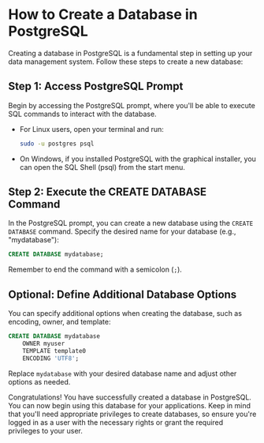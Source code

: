 
# How to Create a Database in PostgreSQL

Creating a database in PostgreSQL is a fundamental step in setting up your data management system. Follow these steps to create a new database:

## Step 1: Access PostgreSQL Prompt

Begin by accessing the PostgreSQL prompt, where you'll be able to execute SQL commands to interact with the database.

- For Linux users, open your terminal and run:

    ```bash
    sudo -u postgres psql
    ```

- On Windows, if you installed PostgreSQL with the graphical installer, you can open the SQL Shell (psql) from the start menu.

## Step 2: Execute the CREATE DATABASE Command

In the PostgreSQL prompt, you can create a new database using the `CREATE DATABASE` command. Specify the desired name for your database (e.g., "mydatabase"):

```sql
CREATE DATABASE mydatabase;
```

Remember to end the command with a semicolon (`;`).

## Optional: Define Additional Database Options

You can specify additional options when creating the database, such as encoding, owner, and template:

```sql
CREATE DATABASE mydatabase
    OWNER myuser
    TEMPLATE template0
    ENCODING 'UTF8';
```

Replace `mydatabase` with your desired database name and adjust other options as needed.

Congratulations! You have successfully created a database in PostgreSQL. You can now begin using this database for your applications. Keep in mind that you'll need appropriate privileges to create databases, so ensure you're logged in as a user with the necessary rights or grant the required privileges to your user.
